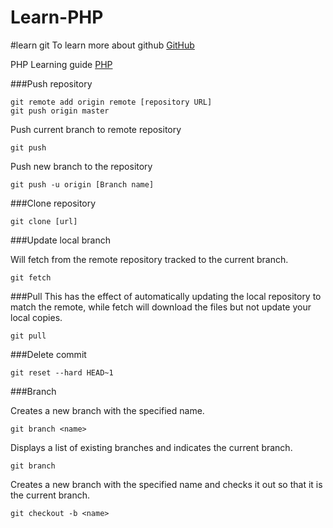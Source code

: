 # Learn-PHP


#learn git
To learn more about github [GitHub](http://jameswillweb.github.io/github-for-web-designers/reference.html)

PHP Learning guide [PHP](https://drive.google.com/folderview?id=0B4VMIiiLs8e7RzRELXNLQjh0ZWc&usp=sharing)

###Push repository

```
git remote add origin remote [repository URL]
git push origin master
```

Push current branch to remote repository
```
git push
```

Push new branch to the repository

```
git push -u origin [Branch name]
```

###Clone repository
```
git clone [url]
```
###Update local branch

Will fetch from the remote repository tracked to the current branch.
```
git fetch
```
###Pull 
This has the effect of automatically updating the local repository to match the remote, while fetch will download the files but not update your local copies.

```
git pull
```
###Delete commit
```
git reset --hard HEAD~1
```

###Branch

Creates a new branch with the specified name.
```
git branch <name>
```

Displays a list of existing branches and indicates the current branch.
```
git branch
```

Creates a new branch with the specified name and checks it out so that it is the current branch.
```
git checkout -b <name>
```
